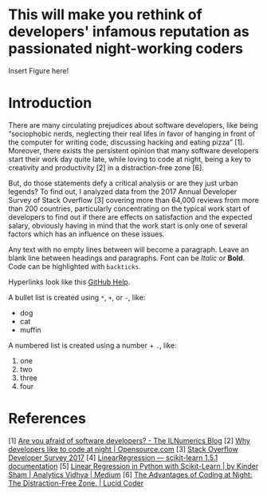# This will make you rethink of developers' infamous reputation as passionated night-working coders

Insert Figure here!

# Introduction	

There are many circulating prejudices about software developers, like being “sociophobic nerds, neglecting their real lifes in favor of hanging in front of the computer for writing code, discussing hacking and eating pizza” [1]. Moreover, there exists the persistent opinion that many software developers start their work day quite late, while loving to code at night, being a key to creativity and productivity [2] in a distraction-free zone [6].

But, do those statements defy a critical analysis or are they just urban legends? To find out, I analyzed data from the 2017 Annual Developer Survey of Stack Overflow [3] covering more than 64,000 reviews from more than 200 countries, particularly concentrating on the typical work start of developers to find out if there are effects on satisfaction and the expected salary, obviously having in mind that the work start is only one of several factors which has an influence on these issues.


Any text with no empty lines between will become a paragraph.
Leave an blank line between headings and paragraphs.
Font can be *Italic* or **Bold**.
Code can be highlighted with `backticks`.

Hyperlinks look like this [GitHub Help](https://help.github.com/).

A bullet list is created using `*`, `+`, or `-`, like:

- dog
- cat
- muffin

A numbered list is created using a number + `.`, like:

1. one
2. two
6. three
2. four

# References

[1] [Are you afraid of software developers? - The ILNumerics Blog](https://ilnumerics.net/blog/are-you-afraid-of-software-developers/)
[2] [Why developers like to code at night | Opensource.com](https://opensource.com/article/20/2/why-developers-code-night)
[3] [Stack Overflow Developer Survey 2017](https://survey.stackoverflow.co/2017)
[4] [LinearRegression — scikit-learn 1.5.1 documentation](https://scikit-learn.org/stable/modules/generated/sklearn.linear_model.LinearRegression.html)
[5] [Linear Regression in Python with Scikit-Learn | by Kinder Sham | Analytics Vidhya | Medium](https://medium.com/analytics-vidhya/linear-regression-in-python-with-scikit-learn-e1bb8a059cd2#:~:text=With%20Scikit-Learn%20it%20is%20extremely%20straight%20forward%20to,machine%20learning%20library%20to%20train%20on%20your%20data.)
[6] [The Advantages of Coding at Night: The Distraction-Free Zone. | Lucid Coder](https://www.lucidcoder.dev/the-advantages-of-coding-at-night)
